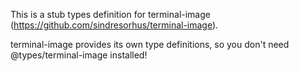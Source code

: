 This is a stub types definition for terminal-image (https://github.com/sindresorhus/terminal-image).

terminal-image provides its own type definitions, so you don't need @types/terminal-image installed!